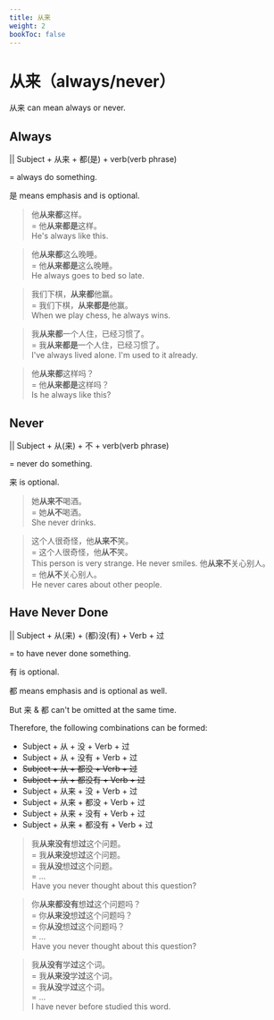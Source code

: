 ```yaml
---
title: 从来
weight: 2
bookToc: false
---
```


# 从来（always/never）

从来 can mean always or never.

## Always

|| Subject + 从来 + 都(是) + verb(verb phrase)

= always do something.

是 means emphasis and is optional.

> 他**从来都**这样。  
= 他**从来都是**这样。  
He's always like this.

> 他**从来都**这么晚睡。  
= 他**从来都是**这么晚睡。  
He always goes to bed so late.

> 我们下棋，**从来都**他赢。  
= 我们下棋，**从来都是**他赢。  
When we play chess, he always wins.

> 我**从来都**一个人住，已经习惯了。  
= 我**从来都是**一个人住，已经习惯了。  
I've always lived alone. I'm used to it already.

> 他**从来都**这样吗？  
= 他**从来都是**这样吗？  
Is he always like this?

## Never

|| Subject + 从(来) + 不 + verb(verb phrase)

= never do something.

来 is optional.

> 她**从来不**喝酒。  
= 她**从不**喝酒。  
She never drinks.

> 这个人很奇怪，他**从来不**笑。  
= 这个人很奇怪，他**从不**笑。  
This person is very strange. He never smiles.
> 他**从来不**关心别人。  
= 他**从不**关心别人。  
He never cares about other people.

## Have Never Done

|| Subject + 从(来) + (都)没(有) + Verb + 过

= to have never done something.

有 is optional.

都 means emphasis and is optional as well.

But 来 & 都 can't be omitted at the same time.

Therefore, the following combinations can be formed:

- Subject + 从 + 没 + Verb + 过
- Subject + 从 + 没有 + Verb + 过
- ~~Subject + 从 + 都没 + Verb + 过~~
- ~~Subject + 从 + 都没有 + Verb + 过~~
- Subject + 从来 + 没 + Verb + 过
- Subject + 从来 + 都没 + Verb + 过
- Subject + 从来 + 没有 + Verb + 过
- Subject + 从来 + 都没有 + Verb + 过

> 我**从来没有**想**过**这个问题。  
= 我**从来没**想**过**这个问题。  
= 我**从没**想**过**这个问题。  
= ...  
Have you never thought about this question?

> 你**从来都没有**想**过**这个问题吗？  
= 你**从来没**想**过**这个问题吗？  
= 你**从没**想**过**这个问题吗？  
= ...  
Have you never thought about this question? 

> 我**从没有**学**过**这个词。  
= 我**从来没**学**过**这个词。  
= 我**从没**学**过**这个词。  
= ...  
I have never before studied this word.